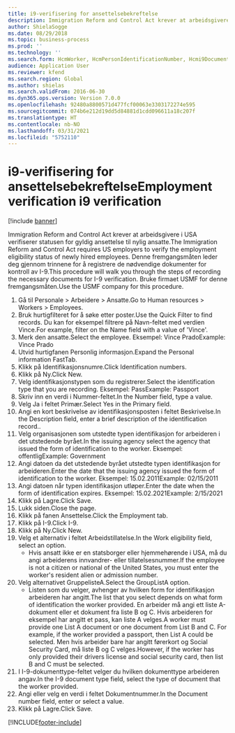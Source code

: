 ```yaml
---
title: i9-verifisering for ansettelsebekreftelse
description: Immigration Reform and Control Act krever at arbeidsgivere i USA verifiserer statusen for gyldig ansettelse til nylig ansatte.
author: ShielaSogge
ms.date: 08/29/2018
ms.topic: business-process
ms.prod: ''
ms.technology: ''
ms.search.form: HcmWorker, HcmPersonIdentificationNumber, Hcmi9Document
audience: Application User
ms.reviewer: kfend
ms.search.region: Global
ms.author: shielas
ms.search.validFrom: 2016-06-30
ms.dyn365.ops.version: Version 7.0.0
ms.openlocfilehash: 92480a8800571d477fcf00063e3303172274e595
ms.sourcegitcommit: 074b6e212d19dd5d84881d1cdd096611a18c207f
ms.translationtype: HT
ms.contentlocale: nb-NO
ms.lasthandoff: 03/31/2021
ms.locfileid: "5752110"
---
```

# <a name="employment-verification-i9-verification"></a><span data-ttu-id="8b919-103">i9-verifisering for ansettelsebekreftelse</span><span class="sxs-lookup"><span data-stu-id="8b919-103">Employment verification i9 verification</span></span>

[!include [banner](../../../includes/banner.md)]

<span data-ttu-id="8b919-104">Immigration Reform and Control Act krever at arbeidsgivere i USA verifiserer statusen for gyldig ansettelse til nylig ansatte.</span><span class="sxs-lookup"><span data-stu-id="8b919-104">The Immigration Reform and Control Act requires US employers to verify the employment eligibility status of newly hired employees.</span></span> <span data-ttu-id="8b919-105">Denne fremgangsmåten leder deg gjennom trinnene for å registrere de nødvendige dokumenter for kontroll av I-9.</span><span class="sxs-lookup"><span data-stu-id="8b919-105">This procedure will walk you through the steps of recording the necessary documents for I-9 verification.</span></span> <span data-ttu-id="8b919-106">Bruke firmaet USMF for denne fremgangsmåten.</span><span class="sxs-lookup"><span data-stu-id="8b919-106">Use the USMF company for this procedure.</span></span>

1. <span data-ttu-id="8b919-107">Gå til Personale > Arbeidere > Ansatte.</span><span class="sxs-lookup"><span data-stu-id="8b919-107">Go to Human resources > Workers > Employees.</span></span>
2. <span data-ttu-id="8b919-108">Bruk hurtigfilteret for å søke etter poster.</span><span class="sxs-lookup"><span data-stu-id="8b919-108">Use the Quick Filter to find records.</span></span> <span data-ttu-id="8b919-109">Du kan for eksempel filtrere på Navn-feltet med verdien Vince.</span><span class="sxs-lookup"><span data-stu-id="8b919-109">For example, filter on the Name field with a value of 'Vince'.</span></span>
3. <span data-ttu-id="8b919-110">Merk den ansatte.</span><span class="sxs-lookup"><span data-stu-id="8b919-110">Select the employee.</span></span> <span data-ttu-id="8b919-111">Eksempel: Vince Prado</span><span class="sxs-lookup"><span data-stu-id="8b919-111">Example: Vince Prado</span></span>
4. <span data-ttu-id="8b919-112">Utvid hurtigfanen Personlig informasjon.</span><span class="sxs-lookup"><span data-stu-id="8b919-112">Expand the Personal information FastTab.</span></span>
5. <span data-ttu-id="8b919-113">Klikk på Identifikasjonsnumre.</span><span class="sxs-lookup"><span data-stu-id="8b919-113">Click Identification numbers.</span></span>
6. <span data-ttu-id="8b919-114">Klikk på Ny.</span><span class="sxs-lookup"><span data-stu-id="8b919-114">Click New.</span></span>
7. <span data-ttu-id="8b919-115">Velg identifikasjonstypen som du registrerer.</span><span class="sxs-lookup"><span data-stu-id="8b919-115">Select the identification type that you are recording.</span></span> <span data-ttu-id="8b919-116">Eksempel: Pass</span><span class="sxs-lookup"><span data-stu-id="8b919-116">Example: Passport</span></span>
8. <span data-ttu-id="8b919-117">Skriv inn en verdi i Nummer-feltet.</span><span class="sxs-lookup"><span data-stu-id="8b919-117">In the Number field, type a value.</span></span>
9. <span data-ttu-id="8b919-118">Velg Ja i feltet Primær.</span><span class="sxs-lookup"><span data-stu-id="8b919-118">Select Yes in the Primary field.</span></span>
10. <span data-ttu-id="8b919-119">Angi en kort beskrivelse av identifikasjonsposten i feltet Beskrivelse.</span><span class="sxs-lookup"><span data-stu-id="8b919-119">In the Description field, enter a brief description of the identification record..</span></span>
11. <span data-ttu-id="8b919-120">Velg organisasjonen som utstedte typen identifikasjon for arbeideren i det utstedende byrået.</span><span class="sxs-lookup"><span data-stu-id="8b919-120">In the issuing agency select the agency that issued the form of identification to the worker.</span></span> <span data-ttu-id="8b919-121">Eksempel: offentlig</span><span class="sxs-lookup"><span data-stu-id="8b919-121">Example: Government</span></span>
12. <span data-ttu-id="8b919-122">Angi datoen da det utstedende byrået utstedte typen identifikasjon for arbeideren.</span><span class="sxs-lookup"><span data-stu-id="8b919-122">Enter the date that the issuing agency issued the form of identification to the worker.</span></span> <span data-ttu-id="8b919-123">Eksempel: 15.02.2011</span><span class="sxs-lookup"><span data-stu-id="8b919-123">Example: 02/15/2011</span></span>
13. <span data-ttu-id="8b919-124">Angi datoen når typen identifikasjon utløper.</span><span class="sxs-lookup"><span data-stu-id="8b919-124">Enter the date when the form of identification expires.</span></span> <span data-ttu-id="8b919-125">Eksempel: 15.02.2021</span><span class="sxs-lookup"><span data-stu-id="8b919-125">Example: 2/15/2021</span></span>
14. <span data-ttu-id="8b919-126">Klikk på Lagre.</span><span class="sxs-lookup"><span data-stu-id="8b919-126">Click Save.</span></span>
15. <span data-ttu-id="8b919-127">Lukk siden.</span><span class="sxs-lookup"><span data-stu-id="8b919-127">Close the page.</span></span>
16. <span data-ttu-id="8b919-128">Klikk på fanen Ansettelse.</span><span class="sxs-lookup"><span data-stu-id="8b919-128">Click the Employment tab.</span></span>
17. <span data-ttu-id="8b919-129">Klikk på I-9.</span><span class="sxs-lookup"><span data-stu-id="8b919-129">Click I-9.</span></span>
18. <span data-ttu-id="8b919-130">Klikk på Ny.</span><span class="sxs-lookup"><span data-stu-id="8b919-130">Click New.</span></span>
19. <span data-ttu-id="8b919-131">Velg et alternativ i feltet Arbeidstillatelse.</span><span class="sxs-lookup"><span data-stu-id="8b919-131">In the Work eligibility field, select an option.</span></span>
    * <span data-ttu-id="8b919-132">Hvis ansatt ikke er en statsborger eller hjemmehørende i USA, må du angi arbeiderens innvandrer- eller tillatelsesnummer.</span><span class="sxs-lookup"><span data-stu-id="8b919-132">If the employee is not a citizen or national of the United States, you must enter the worker's resident alien or admission number.</span></span>  
20. <span data-ttu-id="8b919-133">Velg alternativet GruppelisteA.</span><span class="sxs-lookup"><span data-stu-id="8b919-133">Select the GroupListA option.</span></span>
    * <span data-ttu-id="8b919-134">Listen som du velger, avhenger av hvilken form for identifikasjon arbeideren har angitt.</span><span class="sxs-lookup"><span data-stu-id="8b919-134">The list that you select depends on what form of identification the worker provided.</span></span> <span data-ttu-id="8b919-135">En arbeider må angi ett liste A-dokument eller et dokument fra liste B og C. Hvis arbeideren for eksempel har angitt et pass, kan liste A velges.</span><span class="sxs-lookup"><span data-stu-id="8b919-135">A worker must provide one List A document or one document from List B and C. For example, if the worker provided a passport, then List A could be selected.</span></span> <span data-ttu-id="8b919-136">Men hvis arbeider bare har angitt førerkort og Social Security Card, må liste B og C velges.</span><span class="sxs-lookup"><span data-stu-id="8b919-136">However, if the worker has only provided their drivers license and social security card, then list B and C must be selected.</span></span>  
21. <span data-ttu-id="8b919-137">I I-9-dokumenttype-feltet velger du hvilken dokumenttype arbeideren angav.</span><span class="sxs-lookup"><span data-stu-id="8b919-137">In the I-9 document type field, select the type of document that the worker provided.</span></span>
22. <span data-ttu-id="8b919-138">Angi eller velg en verdi i feltet Dokumentnummer.</span><span class="sxs-lookup"><span data-stu-id="8b919-138">In the Document number field, enter or select a value.</span></span>
23. <span data-ttu-id="8b919-139">Klikk på Lagre.</span><span class="sxs-lookup"><span data-stu-id="8b919-139">Click Save.</span></span>



[!INCLUDE[footer-include](../../../../../includes/footer-banner.md)]